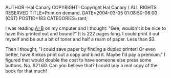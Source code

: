 AUTHOR=Hal Canary
COPYRIGHT=Copyright Hal Canary / ALL RIGHTS RESERVED
TITLE=Print on demand.
DATE=2004-03-05 01:08:50-06:00 (CST)
POSTID=183
CATEGORIES=rant;

I was reading [A=B](http://www.cis.upenn.edu/~wilf/Downld.html) on my cmputer and I thought: "Gee, wouldn't it be nice to have this printed out and bound?" It is 222 pages long. I could print it out myself and be out a bit of toner and half a ream of paper. Less than $3.

Then I thought, "I could save paper by finding a duplex printer! Or even better, have Kinkos print out a copy and bind it. Maybe I'd pay a premium." I figured that would double the cost to have someone else press some buttons. No. $21.60. Can you believe that? I could buy a real copy of the book for that much!
